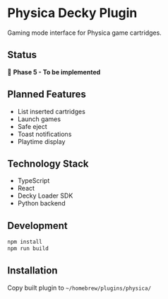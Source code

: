 # Physica Decky Plugin

Gaming mode interface for Physica game cartridges.

## Status

🚧 **Phase 5 - To be implemented**

## Planned Features

- List inserted cartridges
- Launch games
- Safe eject
- Toast notifications
- Playtime display

## Technology Stack

- TypeScript
- React
- Decky Loader SDK
- Python backend

## Development

```bash
npm install
npm run build
```

## Installation

Copy built plugin to `~/homebrew/plugins/physica/`

